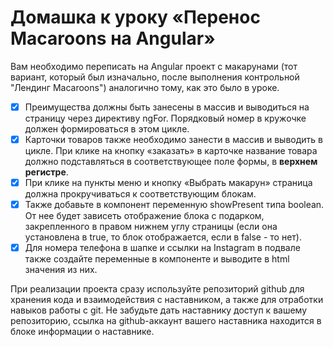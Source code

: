 # Домашка к уроку «Перенос Macaroons на Angular»

Вам необходимо переписать на Angular проект с макарунами (тот вариант, который был изначально, после выполнения контрольной "Лендинг Macaroons") аналогично тому, как это было в уроке.

- [x] Преимущества должны быть занесены в массив и выводиться на страницу через директиву ngFor. Порядковый номер в кружочке должен формироваться в этом цикле.
- [x] Карточки товаров также необходимо занести в массив и выводить в цикле. При клике на кнопку «заказать» в карточке название товара должно подставляться в соответствующее поле формы, в **верхнем регистре**.
- [x] При клике на пункты меню и кнопку «Выбрать макарун» страница должна прокручиваться к соответствующим блокам.
- [x] Также добавьте в компонент переменную showPresent типа boolean. От нее будет зависеть отображение блока с подарком, закрепленного в правом нижнем углу страницы (если она установлена в true, то блок отображается, если в false - то нет).
- [x] Для номера телефона в шапке и ссылки на Instagram в подвале также создайте переменные в компоненте и выводите в html значения из них.

При реализации проекта сразу используйте репозиторий github для хранения кода и взаимодействия с наставником, а также для отработки навыков работы с git. Не забудьте дать наставнику доступ к вашему репозиторию, ссылка на github-аккаунт вашего наставника находится в блоке информации о наставнике.
